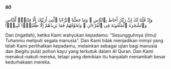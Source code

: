 ##### 60

<span class="ayah">وَإِذْ قُلْنَا لَكَ إِنَّ رَبَّكَ أَحَاطَ بِٱلنَّاسِ ۚ وَمَا جَعَلْنَا ٱلرُّءْيَا ٱلَّتِىٓ أَرَيْنَٰكَ إِلَّا فِتْنَةًۭ لِّلنَّاسِ وَٱلشَّجَرَةَ ٱلْمَلْعُونَةَ فِى ٱلْقُرْءَانِ ۚ وَنُخَوِّفُهُمْ فَمَا يَزِيدُهُمْ إِلَّا طُغْيَٰنًۭا كَبِيرًۭا</span>

<span class="ayah_translation">Dan (ingatlah), ketika Kami wahyukan kepadamu: "Sesungguhnya (ilmu) Tuhanmu meliputi segala manusia". Dan Kami tidak menjadikan mimpi yang telah Kami perlihatkan kepadamu, melainkan sebagai ujian bagi manusia dan (begitu pula) pohon kayu yang terkutuk dalam Al Quran. Dan Kami menakut-nakuti mereka, tetapi yang demikian itu hanyalah menambah besar kedurhakaan mereka.</span>
